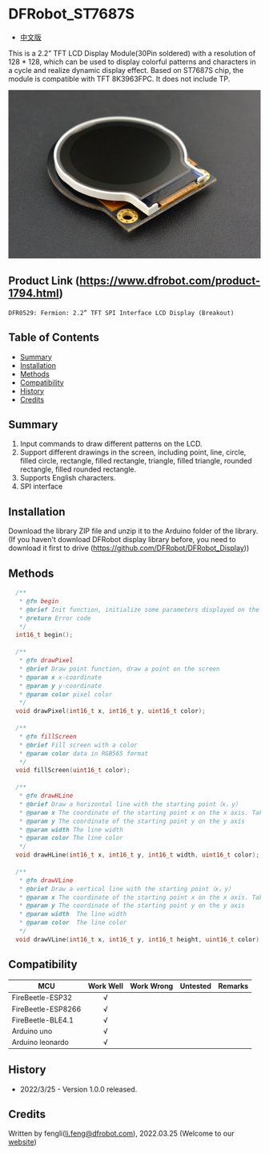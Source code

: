 # DFRobot_ST7687S
- [中文版](./README_CN.md)

This is a 2.2” TFT LCD Display Module(30Pin soldered) with a resolution of 128 * 128, which can be used to display colorful patterns and characters in a cycle and realize dynamic display effect. Based on ST7687S chip, the module is compatible with TFT 8K3963FPC. It does not include TP. 

![Product Image](./resources/images/DFR0529.jpg)

## Product Link (https://www.dfrobot.com/product-1794.html)
    DFR0529: Fermion: 2.2” TFT SPI Interface LCD Display (Breakout)

## Table of Contents

* [Summary](#summary)
* [Installation](#installation)
* [Methods](#methods)
* [Compatibility](#compatibility)  
* [History](#history)
* [Credits](#credits)

## Summary

1. Input commands to draw different patterns on the LCD.
2. Support different drawings in the screen, including point, line, circle, filled circle, rectangle, filled rectangle, triangle, filled triangle, rounded rectangle, filled rounded rectangle. <br>
3. Supports English characters. <br>
4. SPI interface <br>



## Installation

Download the library ZIP file and unzip it to the Arduino folder of the library.
(If you haven't download DFRobot display library before, you need to download it first to drive (https://github.com/DFRobot/DFRobot_Display))

## Methods

```C++
  /**
   * @fn begin
   * @brief Init function, initialize some parameters displayed on the screen, and enable display
   * @return Error code
   */
  int16_t begin();
  
  /**
   * @fn drawPixel
   * @brief Draw point function, draw a point on the screen
   * @param x x-coordinate
   * @param y y-coordinate
   * @param color pixel color
   */
  void drawPixel(int16_t x, int16_t y, uint16_t color);
  
  /**
   * @fn fillScreen
   * @brief Fill screen with a color
   * @param color data in RGB565 format
   */
  void fillScreen(uint16_t color);    
  
  /**
   * @fn drawHLine
   * @brief Draw a horizontal line with the starting point（x，y）
   * @param x The coordinate of the starting point x on the x axis. Take the top left corner of the screen as the origin. 
   * @param y The coordinate of the starting point y on the y axis
   * @param width The line width
   * @param color The line color
   */
  void drawHLine(int16_t x, int16_t y, int16_t width, uint16_t color);

  /**
   * @fn drawVLine
   * @brief Draw a vertical line with the starting point（x，y）
   * @param x The coordinate of the starting point x on the x axis. Take the top left corner of the screen as the origin.
   * @param y The coordinate of the starting point y on the y axis 
   * @param width  The line width
   * @param color  The line color
   */
  void drawVLine(int16_t x, int16_t y, int16_t height, uint16_t color);
```


## Compatibility

MCU                | Work Well | Work Wrong | Untested  | Remarks
------------------ | :----------: | :----------: | :---------: | -----
FireBeetle-ESP32  |      √       |             |            | 
FireBeetle-ESP8266  |      √       |             |            | 
FireBeetle-BLE4.1 |       √      |             |            | 
Arduino uno |       √      |             |            | 
Arduino leonardo |      √       |             |            | 

## History

- 2022/3/25 - Version 1.0.0 released.

## Credits

Written by fengli(li.feng@dfrobot.com), 2022.03.25 (Welcome to our [website](https://www.dfrobot.com/))
